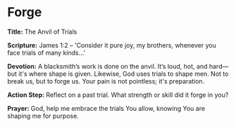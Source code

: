 # Forge

**Title:** The Anvil of Trials

**Scripture:** James 1:2 – 'Consider it pure joy, my brothers, whenever you face trials of many kinds...'

**Devotion:**
A blacksmith’s work is done on the anvil. It’s loud, hot, and hard—but it's where shape is given. Likewise, God uses trials to shape men. Not to break us, but to forge us. Your pain is not pointless; it's preparation.

**Action Step:** Reflect on a past trial. What strength or skill did it forge in you?

**Prayer:**
God, help me embrace the trials You allow, knowing You are shaping me for purpose.
